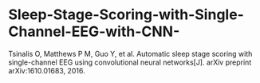 # Sleep-Stage-Scoring-with-Single-Channel-EEG-with-CNN-
Tsinalis O, Matthews P M, Guo Y, et al. Automatic sleep stage scoring with single-channel EEG using convolutional neural networks[J]. arXiv preprint arXiv:1610.01683, 2016.
